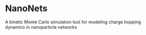 # NanoNets
A kinetic Monte Carlo simulation tool for modeling charge hopping dynamics in nanoparticle networks
